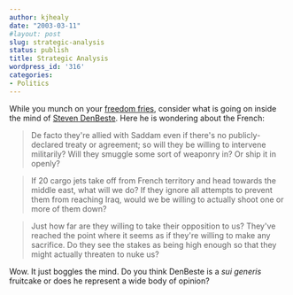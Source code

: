 ```yaml
---
author: kjhealy
date: "2003-03-11"
#layout: post
slug: strategic-analysis
status: publish
title: Strategic Analysis
wordpress_id: '316'
categories:
- Politics
---
```


While you munch on your [freedom fries](http://www.cnn.com/2003/ALLPOLITICS/03/11/sprj.irq.fries/), consider what is going on inside the mind of [Steven DenBeste](http://denbeste.nu/cd_log_entries/2003/03/Itsthewaiting.shtml "USS Clueless - It's the waiting"). Here he is wondering about the French:

> De facto they're allied with Saddam even if there's no publicly-declared treaty or agreement; so will they be willing to intervene militarily? Will they smuggle some sort of weaponry in? Or ship it in openly?

> If 20 cargo jets take off from French territory and head towards the middle east, what will we do? If they ignore all attempts to prevent them from reaching Iraq, would we be willing to actually shoot one or more of them down?

> Just how far are they willing to take their opposition to us? They've reached the point where it seems as if they're willing to make any sacrifice. Do they see the stakes as being high enough so that they might actually threaten to nuke us?

Wow. It just boggles the mind. Do you think DenBeste is a *sui generis* fruitcake or does he represent a wide body of opinion?
